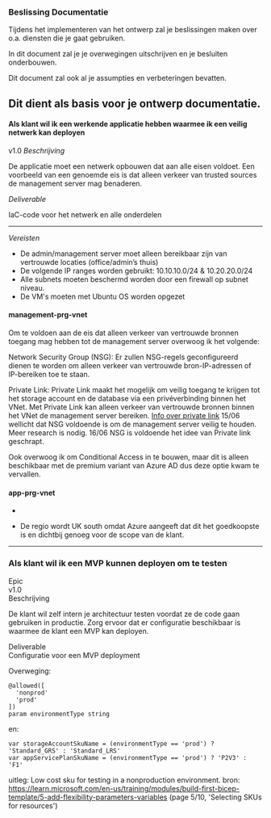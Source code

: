 ### Beslissing Documentatie

Tijdens het implementeren van het ontwerp zal je beslissingen maken over o.a. diensten die je gaat gebruiken.  

In dit document zal je je overwegingen uitschrijven en je besluiten onderbouwen.  

Dit document zal ook al je assumpties en verbeteringen bevatten.  

Dit dient als basis voor je ontwerp documentatie.
---
#### Als klant wil ik een werkende applicatie hebben waarmee ik een veilig netwerk kan deployen

v1.0
*Beschrijving*  

De applicatie moet een netwerk opbouwen dat aan alle eisen voldoet. Een voorbeeld van een genoemde eis is dat alleen verkeer van trusted sources de management server mag benaderen.

*Deliverable*  

IaC-code voor het netwerk en alle onderdelen

---

*Vereisten*

*   De admin/management server moet alleen bereikbaar zijn van vertrouwde locaties (office/admin’s thuis)  
*   De volgende IP ranges worden gebruikt: 10.10.10.0/24 & 10.20.20.0/24  
*   Alle subnets moeten beschermd worden door een firewall op subnet niveau.  
*   De VM's moeten met Ubuntu OS worden opgezet

#### management-prg-vnet

Om te voldoen aan de eis dat alleen verkeer van vertrouwde bronnen toegang mag hebben tot de management server overwoog ik het volgende:

Network Security Group (NSG): Er zullen NSG-regels geconfigureerd dienen te worden om alleen verkeer van vertrouwde bron-IP-adressen of IP-bereiken toe te staan.

Private Link: Private Link maakt het mogelijk om veilig toegang te krijgen tot het storage account en de database via een privéverbinding binnen het VNet. Met Private Link kan alleen verkeer van vertrouwde bronnen binnen het VNet de management server bereiken. [Info over private link](https://learn.microsoft.com/en-us/azure/private-link/private-link-overview)
15/06 wellicht dat NSG voldoende is om de management server veilig te houden. Meer research is nodig.
16/06 NSG is voldoende het idee van Private link geschrapt.

Ook overwoog ik om Conditional Access in te bouwen, maar dit is alleen beschikbaar met de premium variant van Azure AD dus deze optie kwam te vervallen.

#### app-prg-vnet

* ~~~~Het gebruik van Bastion is een goede optie, dit ga ik in ieder geval in V1.0 inbouwen.~~~~ 29/06: Dit idee geschrapt omdat de webservers toch alleen maar vanuit de admin vm benaderd hoeven te worden en dit gaat via SSH.
* De regio wordt UK south omdat Azure aangeeft dat dit het goedkoopste is en dichtbij genoeg voor de scope van de klant.

---
### Als klant wil ik een MVP kunnen deployen om te testen  
Epic  
v1.0  
Beschrijving  

De klant wil zelf intern je architectuur testen voordat ze de code gaan gebruiken in productie. Zorg ervoor dat er configuratie beschikbaar is waarmee de klant een MVP kan deployen.  

Deliverable  
Configuratie voor een MVP deployment

Overweging:

```
@allowed([
  'nonprod'
  'prod'
])
param environmentType string
```
en: 

```
var storageAccountSkuName = (environmentType == 'prod') ? 'Standard_GRS' : 'Standard_LRS'
var appServicePlanSkuName = (environmentType == 'prod') ? 'P2V3' : 'F1'
```
uitleg: Low cost sku for testing in a nonproduction environment.
bron: https://learn.microsoft.com/en-us/training/modules/build-first-bicep-template/5-add-flexibility-parameters-variables (page 5/10, 'Selecting SKUs for resources')



